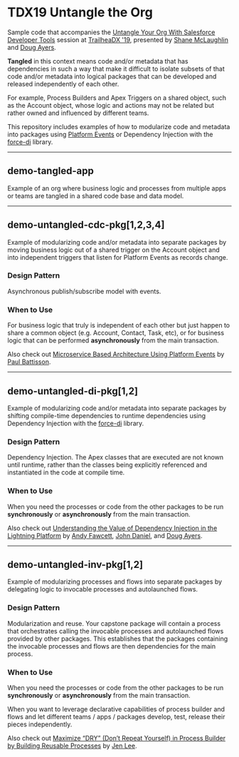 # TDX19 Untangle the Org

Sample code that accompanies the [Untangle Your Org With Salesforce Developer Tools](https://success.salesforce.com/myagenda?eventId=a1Q3A000026slov#/session/a2q3A000002BGcEQAW)
session at [TrailheaDX '19](https://www.salesforce.com/trailheadx/), presented by [Shane McLaughlin](https://twitter.com/MShaneMc) and [Doug Ayers](https://twitter.com/DouglasCAyers).

**Tangled** in this context means code and/or metadata that has dependencies in such a way that
make it difficult to isolate subsets of that code and/or metadata into logical packages that can
be developed and released independently of each other.

For example, Process Builders and Apex Triggers on a shared object, such as the Account object,
whose logic and actions may not be related but rather owned and influenced by different teams.

This repository includes examples of how to modularize code and metadata into packages
using [Platform Events](https://trailhead.salesforce.com/en/content/learn/modules/platform_events_basics) or Dependency Injection with the [force-di](https://github.com/afawcett/force-di) library.

---

## demo-tangled-app

Example of an org where business logic and processes from multiple
apps or teams are tangled in a shared code base and data model.

---

## demo-untangled-cdc-pkg[1,2,3,4]

Example of modularizing code and/or metadata into separate packages
by moving business logic out of a shared trigger on the Account object
and into independent triggers that listen for Platform Events as records change.

### Design Pattern

Asynchronous publish/subscribe model with events.

### When to Use

For business logic that truly is independent of each other but just happen to share
a common object (e.g. Account, Contact, Task, etc), or for business logic that can be
performed **asynchronously** from the main transaction.

Also check out [Microservice Based Architecture Using Platform Events](https://www.youtube.com/watch?v=FgCa1yPzVMw) by [Paul Battisson](https://twitter.com/pbattisson).

---

## demo-untangled-di-pkg[1,2]

Example of modularizing code and/or metadata into separate packages
by shifting compile-time dependencies to runtime dependencies using
Dependency Injection with the [force-di](https://github.com/afawcett/force-di) library.

### Design Pattern

Dependency Injection. The Apex classes that are executed are not known until runtime,
rather than the classes being explicitly referenced and instantiated in the code at compile time.

### When to Use

When you need the processes or code from the other packages to be run
**synchronously** or **asynchronously** from the main transaction.

Also check out [Understanding the Value of Dependency Injection in the Lightning Platform](https://www.youtube.com/watch?v=oce2QO-E_3k) by [Andy Fawcett](https://twitter.com/andyinthecloud), [John Daniel](https://twitter.com/ImJohnMDaniel), and [Doug Ayers](https://twitter.com/douglascayers).

---

## demo-untangled-inv-pkg[1,2]

Example of modularizing processes and flows into separate packages
by delegating logic to invocable processes and autolaunched flows.

### Design Pattern

Modularization and reuse. Your capstone package will contain a process
that orchestrates calling the invocable processes and autolaunched flows
provided by other packages. This establishes that the packages containing
the invocable processes and flows are then dependencies for the main process.

### When to Use

When you need the processes or code from the other packages to be run
**synchronously** or **asynchronously** from the main transaction.

When you want to leverage declarative capabilities of process builder and flows
and let different teams / apps / packages develop, test, release their pieces independently.

Also check out [Maximize “DRY” (Don’t Repeat Yourself) in Process Builder by Building Reusable Processes](https://jenwlee.wordpress.com/2016/11/08/minimize-dry-dont-repeat-yourself-in-process-builder-by-building-reusable-processes/) by [Jen Lee](https://twitter.com/jenwlee).